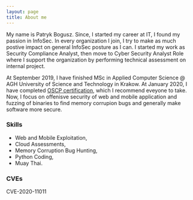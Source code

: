 ```yaml
---
layout: page
title: About me
---
```


My name is Patryk Bogusz. Since, I started my career at IT, I found my passion in InfoSec. In every organization I join, I try to make as much postive impact on general InfoSec posture as I can.
I started my work as Security Compliance Analyst, then move to Cyber Security Analyst Role where I support the organization by performing technical assessment on internal project.

At September 2019, I have finished MSc in Applied Computer Science @ AGH University of Science and Technology in Krakow. At January 2020, I have completed [OSCP certification](https://www.offensive-security.com/pwk-oscp/), which I recommend eveyone to take.
Now, I focus on offenisve security of web and mobile application and fuzzing of binaries to find memory corrupion bugs and generally make software more secure.


### Skills

- Web and Mobile Exploitation,
- Cloud Assessments,
- Memory Corruption Bug Hunting,
- Python Coding,
- Muay Thai.

### CVEs

CVE-2020-11011
